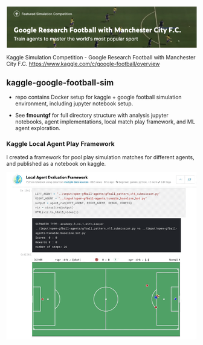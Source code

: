 
![Test Image](https://github.com/ringhilterra/gfootball_kaggle/blob/main/gfootball_kaggle.png)

Kaggle Simulation Competition - Google Research Football with Manchester City F.C.
https://www.kaggle.com/c/google-football/overview

## kaggle-google-football-sim

- repo contains Docker setup for kaggle + google football simulation environment, including jupyter notebook setup.

- See **fmountgf** for full directory structure with analysis jupyter notebooks, agent implementations, local match play framework, and ML agent exploration.

### Kaggle Local Agent Play Framework

I created a framework for pool play simulation matches for different agents, and published as a notebook on kaggle.

![](agent_play.gif)
